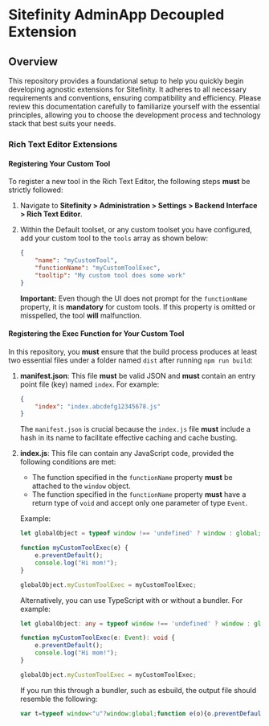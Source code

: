 # Sitefinity AdminApp Decoupled Extension

## Overview
This repository provides a foundational setup to help you quickly begin developing agnostic extensions for Sitefinity. It adheres to all necessary requirements and conventions, ensuring compatibility and efficiency. Please review this documentation carefully to familiarize yourself with the essential principles, allowing you to choose the development process and technology stack that best suits your needs.

### Rich Text Editor Extensions

#### Registering Your Custom Tool

To register a new tool in the Rich Text Editor, the following steps **must** be strictly followed:

1. Navigate to **Sitefinity > Administration > Settings > Backend Interface > Rich Text Editor**.
2. Within the Default toolset, or any custom toolset you have configured, add your custom tool to the `tools` array as shown below:

    ```json
    {
        "name": "myCustomTool",
        "functionName": "myCustomToolExec",
        "tooltip": "My custom tool does some work"
    }
    ```

    **Important:** Even though the UI does not prompt for the `functionName` property, it is **mandatory** for custom tools. If this property is omitted or misspelled, the tool **will** malfunction.

#### Registering the Exec Function for Your Custom Tool

In this repository, you **must** ensure that the build process produces at least two essential files under a folder named `dist` after running `npm run build`:

1. **manifest.json**: This file **must** be valid JSON and **must** contain an entry point file (key) named `index`. For example:

    ```json
    {
        "index": "index.abcdefg12345678.js"
    }
    ```

    The `manifest.json` is crucial because the `index.js` file **must** include a hash in its name to facilitate effective caching and cache busting.

2. **index.js**: This file can contain any JavaScript code, provided the following conditions are met:

    - The function specified in the `functionName` property **must** be attached to the `window` object.
    - The function specified in the `functionName` property **must** have a return type of `void` and accept only one parameter of type `Event`.

    Example:

    ```js
    let globalObject = typeof window !== 'undefined' ? window : global;

    function myCustomToolExec(e) {
        e.preventDefault();
        console.log("Hi mom!");
    }

    globalObject.myCustomToolExec = myCustomToolExec;
    ```

    Alternatively, you can use TypeScript with or without a bundler. For example:

    ```ts
    let globalObject: any = typeof window !== 'undefined' ? window : global;

    function myCustomToolExec(e: Event): void {
        e.preventDefault();
        console.log("Hi mom!");
    }

    globalObject.myCustomToolExec = myCustomToolExec;
    ```

    If you run this through a bundler, such as esbuild, the output file should resemble the following:

    ```js
    var t=typeof window<"u"?window:global;function e(o){o.preventDefault(),console.log("Hi mom!")}t.myCustomToolExec=e;
    ```
